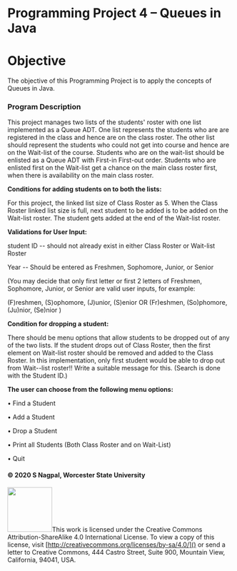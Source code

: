 

# Programming Project 4 – Queues in Java

# Objective

The objective of this Programming Project is to apply the concepts of Queues in Java.  

### Program Description

This project manages two lists  of the students' roster with one list implemented as a Queue ADT. One  list represents the students who are are registered in the class and hence are on the class roster. The other list should represent the students who could not get into course and hence are on the Wait-list of the course. Students who are on the wait-list should be enlisted as a Queue ADT with First-in First-out order. Students who are enlisted first on the Wait-list get a chance on the main class roster first, when there is availability on the main class roster.

**Conditions for adding students on to both the lists:**

For this project, the linked list size of Class Roster as 5. When the Class Roster linked list size is full, next student to be added is to be added on the Wait-list roster. The student gets added at the end of the Wait-list roster.

**Validations for User Input:**

student ID -- should not already exist in either Class Roster or Wait-list Roster  

Year -- Should be entered as Freshmen, Sophomore, Junior, or Senior

(You may decide that only first letter or first 2 letters of Freshmen, Sophomore, Junior, or Senior are valid user inputs, for example:

(F)reshmen, (S)ophomore, (J)unior, (S)enior      OR  (Fr)eshmen, (So)phomore, (Ju)nior, (Se)nior )

**Condition for dropping a student:**

There should be menu options that allow students to be dropped out of any of the two lists. If the student drops out of Class Roster, then the first element on Wait-list roster should be removed and added to the Class Roster. In this implementation, only first student would be able to drop out from Wait--list roster!! Write a suitable message for this. (Search is done with the Student ID.)

**The user can choose from the following menu options:**

• Find a Student

• Add a Student

• Drop a Student

• Print all Students (Both Class Roster and on Wait-List)

• Quit

#### &copy; 2020 S Nagpal, Worcester State University

<img src="http://mirrors.creativecommons.org/presskit/buttons/88x31/png/by-sa.png" width=100px/>This work is licensed under the Creative Commons Attribution-ShareAlike 4.0 International License. To view a copy of this license, visit [http://creativecommons.org/licenses/by-sa/4.0/]() or send a letter to Creative Commons, 444 Castro Street, Suite 900, Mountain View, California, 94041, USA.
